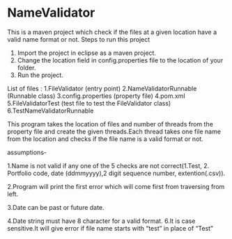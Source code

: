 # NameValidator
This is a maven project which check if the files at a given location have a valid name format or not.
Steps to run  this project
1. Import the project in eclipse as a maven project.
2. Change the location field in config.properties file to the location of your folder.
3. Run the project.

List of files :
1.FileValidator (entry point)
2.NameValidatorRunnable (Runnable class)
3.config.properties (property file)
4.pom.xml
5.FileValidatorTest (test file to test the FileValidator class)
6.TestNameValidatorRunnable


This program takes the location of files and number of threads from the property file and create the given threads.Each thread takes one file name from the location and checks if the file name is a valid format or not.


assumptions-


1.Name is not valid if any one of the 5 checks are not correct(1.Test, 2. Portfolio code, date (ddmmyyyy),2 digit sequence number, extention(.csv)).

2.Program will print the first error which will come first from traversing from left.

3.Date can be past or future date.

4.Date string must have 8 character for a valid format.
6.It is case sensitive.It will give error if file name starts with “test” in place of “Test”


